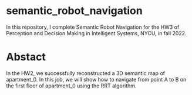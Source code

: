 # semantic_robot_navigation
In this repository, I complete Semantic Robot Navigation for the HW3 of Perception and Decision Making in Intelligent Systems, NYCU, in fall 2022.

# Abstact
In the HW2, we successfully reconstructed a 3D semantic map of apartment_0.
In this job, we will show how to navigate from point A to B on the first floor of apartment_0 using the RRT algorithm.


